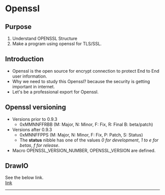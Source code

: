 <link rel="stylesheet" type="text/css" media="all" href="homepage.css" />

# Openssl

## Purpose

1. Understand OPENSSL Structure
2. Make a program using openssl for TLS/SSL.

## Introduction

* Openssl is the open source for encrypt connection to protect End to End user information.
* Why we need to study this Openssl? because the security is getting important in internet.
* Let's be a professional export for Openssl.


## Openssl versioning

* Versions prior to 0.9.3
	* 0xMMNNFFRBB (M: Major, N: Minor, F: Fix, R: Final B: beta/patch)
* Versions after 0.9.3
	* 0xMNNFFPPS (M: Major, N: Minor, F: Fix, P: Patch, S: Status)
	* The **status** nibble has one of the values *0 for development*, *1 to e for betas*, *f for release*.
* Macro OPENSSL_VERSION_NUMBER, OPENSSL_VERSION are defined.


## DrawIO

See the below link.  
[link][1]


[1]: https://www.draw.io/?lightbox=1&highlight=0000ff&nav=1&title=openssl.drawio#Uhttps%3A%2F%2Fdrive.google.com%2Fuc%3Fid%3D1ZRzsjQkChZ1PicHW3h2apNBo4vZ6AP8_%26export%3Ddownload


---

